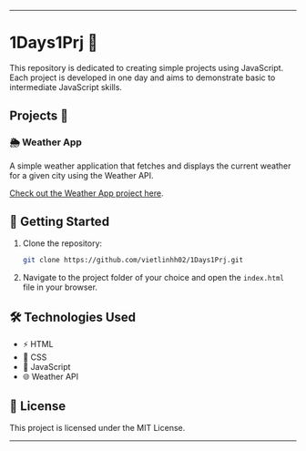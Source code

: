 
---

# 1Days1Prj 🎨

This repository is dedicated to creating simple projects using JavaScript. Each project is developed in one day and aims to demonstrate basic to intermediate JavaScript skills.

## Projects 📂

### 🌦️ Weather App

A simple weather application that fetches and displays the current weather for a given city using the Weather API.

[Check out the Weather App project here](https://github.com/vietlinhh02/1Days1Prj/tree/main/weather).

## 🚀 Getting Started

1. Clone the repository:
   ```bash
   git clone https://github.com/vietlinhh02/1Days1Prj.git
   ```
2. Navigate to the project folder of your choice and open the `index.html` file in your browser.

## 🛠️ Technologies Used

- ⚡ HTML
- 🎨 CSS
- 📜 JavaScript
- 🌐 Weather API

## 📄 License

This project is licensed under the MIT License.

---
